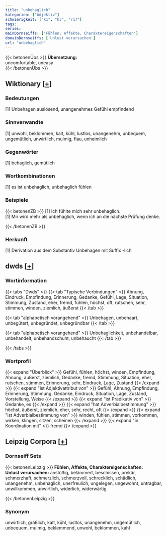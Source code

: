 ```yaml
---
title: "unbehaglich"
kategorien: ["Adjektiv"]
schwierigkeit: ["k1", "h3", "r17"]
tags:
series:
mainDornseiffs: ['Fühlen, Affekte, Charaktereigenschaften']
domainDornseiffs: ['Unlust verursachen']
url: "unbehaglich"
---
```


{{< betonenÜbs >}}
**Übersetzung:**  
uncomfortable, uneasy  
{{< /betonenÜbs >}}

## Wiktionary [[+](https://de.wiktionary.org/wiki/unbehaglich)]

### Bedeutungen
[1] Unbehagen auslösend, unangenehmes Gefühl empfindend  

### Sinnverwandte
[1] unwohl, beklommen, kalt, kühl, lustlos, unangenehm, unbequem, ungemütlich, unwirtlich, mulmig, flau, unheimlich  

### Gegenwörter
[1] behaglich, gemütlich  

### Wortkombinationen
[1] es ist unbehaglich, unbehaglich fühlen  

### Beispiele
{{< betonenZB >}}
[1] Ich fühlte mich sehr unbehaglich.  
[1] Mir wird mehr als unbehaglich, wenn ich an die nächste Prüfung denke.  

{{< /betonenZB >}}
### Herkunft
[1] Derivation aus dem Substantiv Unbehagen mit Suffix -lich  



## dwds [[+](https://www.dwds.de/wb/unbehaglich)]

### Wortinformation
{{< tabs "Dwds" >}}
{{< tab "Typische Verbindungen" >}}
Ahnung, Eindruck, Empfindung, Erinnerung, Gedanke, Gefühl, Lage, Situation, Stimmung, Zustand, eher, fremd, fühlen, höchst, oft, rutschen, sehr, stimmen, winden, ziemlich, äußerst
{{< /tab >}}

{{< tab "alphabetisch vorangehend" >}}
Unbehagen, unbehaart, unbegütert, unbegründet, unbegründbar
{{< /tab >}}

{{< tab "alphabetisch vorangehend" >}}
Unbehaglichkeit, unbehandelbar, unbehandelt, unbehandschuht, unbehaucht
{{< /tab >}}

{{< /tabs >}}

### Wortprofil
{{< expand "Überblick" >}} Gefühl, fühlen, höchst, winden, Empfindung, Ahnung, äußerst, ziemlich, Gedanke, fremd, Stimmung, Situation, eher, rutschen, stimmen, Erinnerung, sehr, Eindruck, Lage, Zustand {{< /expand >}}
{{< expand "ist Adjektivattribut von" >}} Gefühl, Ahnung, Empfindung, Erinnerung, Stimmung, Gedanke, Eindruck, Situation, Lage, Zustand, Vorstellung, Weise {{< /expand >}}
{{< expand "ist Prädikativ von" >}} Gedanke, es {{< /expand >}}
{{< expand "hat Adverbialbestimmung" >}} höchst, äußerst, ziemlich, eher, sehr, recht, oft {{< /expand >}}
{{< expand "ist Adverbialbestimmung von" >}} winden, fühlen, stimmen, vorkommen, wirken, klingen, sitzen, scheinen {{< /expand >}}
{{< expand "in Koordination mit" >}} fremd {{< /expand >}}

## Leipzig Corpora [[+](https://corpora.uni-leipzig.de/en/res?word=unbehaglich&corpusId=deu_newscrawl-public_2018)]

### Dornseiff Sets
{{< betonenLeipzig >}}
**Fühlen, Affekte, Charaktereigenschaften:**  
**Unlust verursachen:** anstößig, belämmert, beschissen, prekär, schmerzhaft, schmerzlich, schmerzvoll, schrecklich, schädlich, unangenehm, unbehaglich, unerfreulich, ungelegen, ungewohnt, untragbar, unwillkommen, unwirtlich, widerlich, widerwärtig  

{{< /betonenLeipzig >}}

### Synonym
unwirtlich, gräßlich, kalt, kühl, lustlos, unangenehm, ungemütlich, unbequem, mulmig, beklemmend, unwohl, beklommen, kahl

